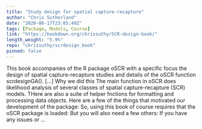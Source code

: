 ```yaml
---
title: "Study design for spatial capture-recapture"
author: "Chris Sutherland"
date: "2020-06-17T23:05:49Z"
tags: [Package, Models, Course]
link: "https://bookdown.org/chrissuthy/SCR-design-book/"
length_weight: "5.9%"
repo: "chrissuthy/scrdesign_book"
pinned: false
---
```


This book accompanies of the R package oSCR with a specific focus the design of spatial capture-recapture studies and details of the oSCR function scrdesignGA(). [...] Why we did this The main function in oSCR does likelihood analysis of several classes of spatial capture-recapture (SCR) models. THere are also a suite of helper fnctions for formatting and processing data objects. Here are a few of the things that motivated our development of the package: So, using this book of course requires that the oSCR package is loaded: But you will also need a few others: If you have any issues or ...
